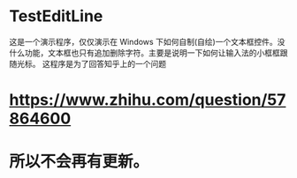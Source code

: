 # TestEditLine
这是一个演示程序，仅仅演示在 Windows 下如何自制(自绘)一个文本框控件。没什么功能，文本框也只有追加删除字符。主要是说明一下如何让输入法的小框框跟随光标。
这程序是为了回答知乎上的一个问题
# https://www.zhihu.com/question/57864600
# 所以不会再有更新。
